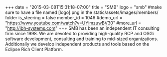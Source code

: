 +++
date = "2015-03-08T15:31:18-07:00"
title = "SMB"
logo = "smb" #make sure to have a file named [logo].png in the static/assets/images/members/ folder
is_steering = false
member_id = 1046
#demo_url = "https://www.youtube.com/watch?v=UYlmzuwBV30"
#more_url = "http://ibh-systems.com"
+++
SMB has been an independent IT consulting firm since 1998. We are devoted to providing high-quality RCP and OSGi software development, consulting and training to mid-sized organizations. Additionally we develop independent products and tools based on the Eclipse Rich Client Platform.